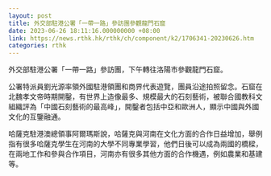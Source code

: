 ```yaml
---
layout: post
title: 外交部駐港公署「一帶一路」參訪團參觀龍門石窟
date: 2023-06-26 18:11:16.000000000 +08:00
link: https://news.rthk.hk/rthk/ch/component/k2/1706341-20230626.htm
categories: rthk
---
```


外交部駐港公署「一帶一路」參訪團，下午轉往洛陽市參觀龍門石窟。

公署特派員劉光源率領外國駐港領團和商界代表遊覽，團員沿途拍照留念。石窟在北魏孝文帝時期開鑿，有世界上造像最多、規模最大的石刻藝術，被聯合國教科文組織評為「中國石刻藝術的最高峰」，開鑿者包括中亞和歐洲人，顯示中國與外國文化的互鑒融通。

哈薩克駐港澳總領事阿爾瑪斯說，哈薩克與河南在文化方面的合作日益增加，舉例指有很多哈薩克學生在河南的大學不同專業學習，他們日後可以成為兩國的橋樑，在兩地工作和參與合作項目，河南亦有很多其他方面的合作機遇，例如農業和基建等。
